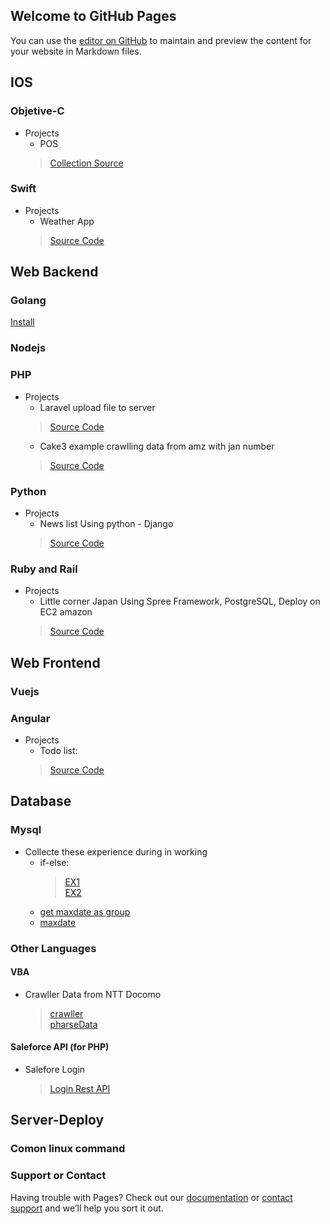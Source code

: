 ## Welcome to GitHub Pages

You can use the [editor on GitHub](https://github.com/thanhtungka91/homepage/edit/master/index.md) to maintain and preview the content for your website in Markdown files.


## IOS 
### Objetive-C 
* Projects 
  * POS 
  >[Collection Source](https://github.com/thanhtungka91/objectiveCExperience)
### Swift 
* Projects 
  * Weather App 
  >[Source Code](https://github.com/thanhtungka91/weather)

## Web Backend

### Golang
[Install](https://gist.github.com/thanhtungka91/5b0901f9607d6337c6a0e38ba60e7384)
### Nodejs
### PHP
* Projects
  * Laravel upload file to server 
   > [Source Code](https://github.com/thanhtungka91/project-laravel)
  * Cake3 example crawlling data from amz with jan number
  > [Source Code](https://github.com/thanhtungka91/smartshopping)
### Python
* Projects 
  * News list 
  Using python - Django 
   > [Source Code](https://github.com/thanhtungka91/ReachLocal)
### Ruby and Rail
* Projects 
  * Little corner Japan 
  Using Spree Framework, PostgreSQL, Deploy on EC2 amazon 
  > [Source Code](https://github.com/thanhtungka91/littlecornerjapan)
## Web Frontend
### Vuejs
### Angular
* Projects 
  * Todo list:   
  > [Source Code](https://github.com/thanhtungka91/quickstart)
## Database
### Mysql
* Collecte these experience during in working 
  * if-else: 
    > [EX1](https://gist.github.com/thanhtungka91/30f2ddf8f8d96cf75e0b2a80f12befcd)   
    > [EX2](https://gist.github.com/thanhtungka91/30f2ddf8f8d96cf75e0b2a80f12befcd)    
  * [get maxdate as group](https://gist.github.com/thanhtungka91/30f2ddf8f8d96cf75e0b2a80f12befcd2)
  * [maxdate](https://gist.github.com/thanhtungka91/d89dd11f9503b4f556b5b350f5738440)
### Other Languages
#### VBA
* Crawller Data from NTT Docomo 
  >[crawller](https://gist.github.com/thanhtungka91/d1589fa0d08dfecf5f93845ac9600295)   
  >[pharseData](https://gist.github.com/thanhtungka91/8e825de0f988182db48a2247f8588a72)    
#### Saleforce API (for PHP)
* Salefore Login 
  >[Login Rest API](https://gist.github.com/thanhtungka91/91a4820ca2b8352c313db7e6992b5ecd)   
## Server-Deploy
### Comon linux command

### Support or Contact
Having trouble with Pages? Check out our [documentation](https://help.github.com/categories/github-pages-basics/) or [contact support](https://github.com/contact) and we’ll help you sort it out.
